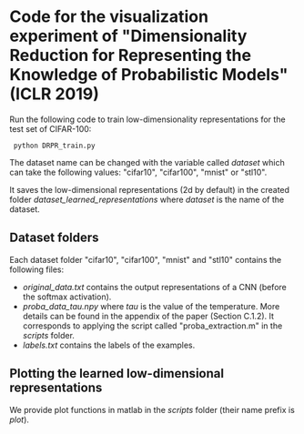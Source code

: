 # Code for the visualization experiment of "Dimensionality Reduction for Representing the Knowledge of Probabilistic Models" (ICLR 2019)

Run the following code to train low-dimensionality representations for the test set of CIFAR-100:

```
 python DRPR_train.py
```

The dataset name can be changed with the variable called *dataset* which can take the following values: "cifar10", "cifar100", "mnist" or "stl10".

It saves the low-dimensional representations (2d by default) in the created folder *dataset_learned_representations* where *dataset* is the name of the dataset.

## Dataset folders

Each dataset folder "cifar10", "cifar100", "mnist" and "stl10" contains the following files:

- *original_data.txt* contains the output representations of a CNN (before the softmax activation).
- *proba_data_tau.npy* where *tau* is the value of the temperature. More details can be found in the appendix of the paper (Section C.1.2). It corresponds to applying the script called "proba_extraction.m" in the *scripts* folder.
- *labels.txt* contains the labels of the examples.

## Plotting the learned low-dimensional representations

We provide plot functions in matlab in the *scripts* folder (their name prefix is *plot*).
